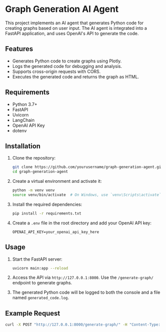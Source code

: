 
# Graph Generation AI Agent

This project implements an AI agent that generates Python code for creating graphs based on user input. The AI agent is integrated into a FastAPI application, and uses OpenAI's API to generate the code.

## Features

- Generates Python code to create graphs using Plotly.
- Logs the generated code for debugging and analysis.
- Supports cross-origin requests with CORS.
- Executes the generated code and returns the graph as HTML.

## Requirements

- Python 3.7+
- FastAPI
- Uvicorn
- LangChain
- OpenAI API Key
- dotenv

## Installation

1. Clone the repository:
   ```bash
   git clone https://github.com/yourusername/graph-generation-agent.git
   cd graph-generation-agent
   ```

2. Create a virtual environment and activate it:
   ```bash
   python -m venv venv
   source venv/bin/activate  # On Windows, use `venv\Scripts\activate`
   ```

3. Install the required dependencies:
   ```bash
   pip install -r requirements.txt
   ```

4. Create a `.env` file in the root directory and add your OpenAI API key:
   ```
   OPENAI_API_KEY=your_openai_api_key_here
   ```

## Usage

1. Start the FastAPI server:
   ```bash
   uvicorn main:app --reload
   ```

2. Access the API via `http://127.0.0.1:8000`. Use the `/generate-graph/` endpoint to generate graphs.

3. The generated Python code will be logged to both the console and a file named `generated_code.log`.

## Example Request

```bash
curl -X POST "http://127.0.0.1:8000/generate-graph/" -H "Content-Type: application/json" -d "{"user_input":"Create a bar chart with X values ['A', 'B', 'C'] and Y values [10, 20, 30]."}"
```
